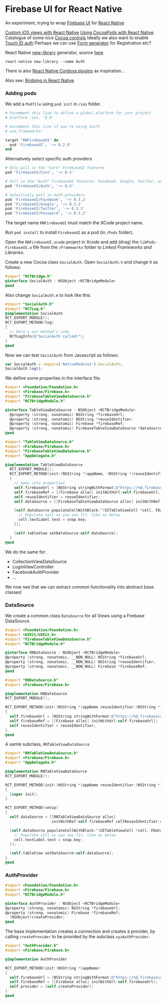 # Firebase UI for React Native

An experiment, trying to wrap [Firebase UI]() for [React Native]() 

[Custom iOS views with React Native](http://almostobsolete.net/react-native/custom-ios-views-with-react-native.html)
[Using CocoaPods with React Native](https://shift.infinite.red/beginner-s-guide-to-using-cocoapods-with-react-native-46cb4d372995#.1xuceegqs)
Catalogue of some nice [Cocoa controls](https://www.cocoacontrols.com/)
Ideally we also want to enable [Touch ID auth](https://auth0.com/blog/2015/04/03/using-touchid-for-authentication-in-your-react-native-app/)
Perhaps we can use [Form generator](https://www.npmjs.com/package/react-native-form-generator) for Registration etc?

React Native [new-library](https://github.com/facebook/react-native/pull/405) generator, source [here](https://github.com/facebook/react-native/pull/405/commits/396439bf86df51067ea3bb539e1fee41214cf10b)

`react-native new-library --name Auth`

There is also [React Native Cordova plugins](http://blog.nparashuram.com/2015/10/using-cordova-plugins-in-react-native.html) as inspiration...

Also see: [Bridging in React Native](http://tadeuzagallo.com/blog/react-native-bridge/)

### Adding pods

We add a `Podfile` using `pod init` in `/ios` folder.

```ruby
# Uncomment this line to define a global platform for your project
# platform :ios, '9.0'

# Uncomment this line if you’re using Swift
# use_frameworks!

target "RNFirebaseUI" do
  pod 'FirebaseUI', '~> 0.2.0'
end
```

Alternatively select specific auth providers

```ruby
# Only pull in the "Core" FirebaseUI features
pod 'FirebaseUI/Core', '~> 0.3'

# Pull in the "Auth" FirebaseUI features: Facebook, Google, Twitter, and Email/Password auth
pod 'FirebaseUI/Auth', '~> 0.3'

# Selectively pull in Auth providers
pod 'FirebaseUI/Facebook', '~> 0.3.2'
pod 'FirebaseUI/Google', '~> 0.3.2'
pod 'FirebaseUI/Twitter', '~> 0.3.2'
pod 'FirebaseUI/Password', '~> 0.3.2' 
```

The target name `RNFirebaseUI` must match the XCode project name.

Run `pod install` to install `FirebaseUI` as a pod (in `/Pods` folder).

Open the `RNFirebaseUI.xcode` project in Xcode and add (drag) the `libPods-FirebaseUI.a` file from the `/Frameworks` folder 
to *Linked Frameworks and Libraries*.


Create a new Cocoa class `SocialAuth`. Open `SocialAuth.h` and change it as follows:

```objective-c
#import "RCTBridge.h"
@interface SocialAuth : NSObject <RCTBridgeModule>
@end
```

Also change `SocialAuth.m` to look like this:

```objective-c
#import "SocialAuth.h"
#import "RCTLog.h"
@implementation SocialAuth
RCT_EXPORT_MODULE();
RCT_EXPORT_METHOD(log)
{
  // Here's our method's code
  RCTLogInfo(@"SocialAuth called!");
}
@end
```

Now we can test `SocialAuth` from Javascript as follows:

```js
var SocialAuth = require('NativeModules').SocialAuth;
SocialAuth.log();
```

We define some properties in the interface file.

```objective-c
#import <Foundation/Foundation.h>
#import <Firebase/Firebase.h>
#import "FirebaseTableViewDataSource.h"
#import "RCTBridgeModule.h"

@interface TableViewDataSource : NSObject <RCTBridgeModule>
  @property (strong, nonatomic) NSString *firebaseUrl;
  @property (strong, nonatomic) NSString *reuseIdentifier;
  @property (strong, nonatomic) Firebase *firebaseRef;
  @property (strong, nonatomic) FirebaseTableViewDataSource *dataSource;
@end
```

```objective-c
#import "TableViewDataSource.h"
#import <Firebase/Firebase.h>
#import "FirebaseTableViewDataSource.h"
#import "AppDelegate.h"

@implementation TableViewDataSource
  RCT_EXPORT_MODULE();
  RCT_EXPORT_METHOD(init:(NSString *)appName, (NSString *)reuseIdentifier)
  {
    // make into properties
    self.firebaseUrl = [NSString stringWithFormat:@"https://%@.firebaseio.com/", appName];    
    self.firebaseRef = [[Firebase alloc] initWithUrl:self.firebaseUrl;    
    self.reuseIdentifier = reuseIdentifier;
    self.dataSource = [[FirebaseTableViewDataSource alloc] initWithRef:self.firebaseRef cellReuseIdentifier:self.reuseIdentifier view:self.tableView];

    [self.dataSource populateCellWithBlock:^(UITableViewCell *cell, FDataSnapshot *snap) {
      // Populate cell as you see fit, like as below
      cell.textLabel.text = snap.key;
    }];

    [self.tableView setDataSource:self.dataSource];
  }
@end
```

We do the same for:
- CollectionViewDataSource
- LoginViewController
- FacebookAuthProvider
- ...

We now see that we can extract common functionality into abstract base classes!

### DataSource

We create a common class `DataSource` for all Views using a Firebase DataSource.

```objective-c
#import <Foundation/Foundation.h>
#import <UIKit/UIKit.h>
#import "FirebaseTableViewDataSource.h"
#import "RCTBridgeModule.h"

@interface RNDataSource : NSObject <RCTBridgeModule>
@property (strong, nonatomic, __NON_NULL) NSString *firebaseUrl;
@property (strong, nonatomic, __NON_NULL) NSString *reuseIdentifier;
@property (strong, nonatomic, __NON_NULL) Firebase *firebaseRef;
@end
```

```objective-c
#import "RNDataSource.h"
#import <Firebase/Firebase.h>

@implementation RNDataSource
RCT_EXPORT_MODULE();

RCT_EXPORT_METHOD(init:(NSString *)appName reuseIdentifier:(NSString *)reuseIdentifier)
{
  self.firebaseUrl = [NSString stringWithFormat:@"https://%@.firebaseio.com/", appName];
  self.firebaseRef = [[Firebase alloc] initWithUrl:self.firebaseUrl];
  self.reuseIdentifier = reuseIdentifier;
}
@end
```

A samle subclass, `RNTableViewDataSource` 

```objective-c
#import "RNTableViewDataSource.h"
#import <Firebase/Firebase.h>
#import "AppDelegate.h"

@implementation RNTableViewDataSource
RCT_EXPORT_MODULE();

RCT_EXPORT_METHOD(init:(NSString *)appName reuseIdentifier:(NSString *)reuseIdentifier)
{
  [super init];
}

RCT_EXPORT_METHOD(setup)
{
  self.dataSource = [[RNTableViewDataSource alloc]
                     initWithRef:self.firebaseRef cellReuseIdentifier:self.reuseIdentifier view:self.tableView];

  [self.dataSource populateCellWithBlock:^(UITableViewCell *cell, FDataSnapshot *snap) {
    // Populate cell as you see fit, like as below
    cell.textLabel.text = snap.key;
  }];

  [self.tableView setDataSource:self.dataSource];
}
@end
```

### AuthProvider

```objective-c
#import <Foundation/Foundation.h>
#import <Firebase/Firebase.h>
#import "RCTBridgeModule.h"

@interface AuthProvider : NSObject <RCTBridgeModule>
@property (strong, nonatomic) NSString *firebaseUrl;
@property (strong, nonatomic) Firebase *firebaseRef;
- (NSObject)createProvider;
@end
```

The base implementation creates a connection and creates a provider, by calling `createProvider` to be provided by the subclass
`xyzAuthProvider`.

```objective-c
#import "AuthProvider.h"
#import <Firebase/Firebase.h>

@implementation AuthProvider

RCT_EXPORT_METHOD(init:(NSString *)appName)
{
  self.firebaseUrl = [NSString stringWithFormat:@"https://%@.firebaseio.com/", appName];
  self.firebaseRef = [[Firebase alloc] initWithUrl:self.firebaseUrl];
  self.provider = [self.createProvider];
}
@end

```